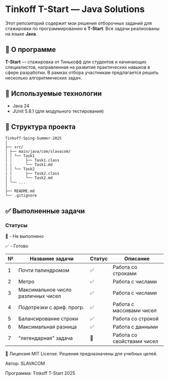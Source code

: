 # Tinkoff T-Start — Java Solutions

Этот репозиторий содержит мои решения отборочных заданий для стажировки по программированию в **T-Start**. Все задачи
реализованы на языке **Java**.

## 📌 О программе

**T-Start** — стажировка от Тинькофф для студентов и начинающих специалистов, направленная на развитие практических
навыков в сфере разработки. В рамках отбора участникам предлагается решить несколько алгоритмических задач.

## 🧰 Используемые технологии

- Java 24
- JUnit 5.8.1 (для модульного тестирования)

## 📁 Структура проекта

```plaintext
Tinkoff-Sping-Summer-2025
│
├── src/
│ ├── main/java/com/slavacom/
│ │ └── Task1
| |      ├── Task1.class
| |      └── Task1.md
│ │ └── Task2
| |      ├── Task2.class
| |      └── Task2.md
│ └── ...
│
├── README.md
└── .gitignore
```

## ✅ Выполненные задачи

### Статусы

🚧 - Не выполнено

✅ - Готово

| № | Название задачи                    | Статус | Описание                   |
|---|------------------------------------|--------|----------------------------|
| 1 | Почти палиндромом                  | ✅      | Работа со строками         |
| 2 | Метро                              | ✅      | Работа с числами           |
| 3 | Максимальное число различных чисел | ✅      | Работа с числами           |
| 4 | Подотрезки с ариф. прогр.          | ✅      | Работа с массивами чисел   |
| 5 | Балансирование строки              | ✅      | Работа со строкой          |               
| 6 | Максимальная разница               | ✅      | Работа с данными           |
| 7 | "легендарная" задача               | 🚧     | Работа со свойствами чисел |

📄 Лицензия
MIT License. Решения предназначены для учебных целей.

Автор: SLAVACOM

Программа: Tinkoff T-Start 2025

